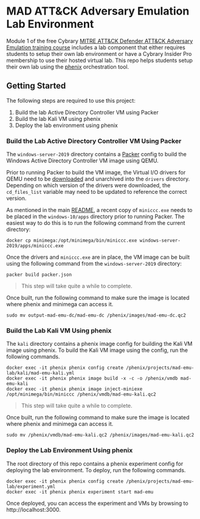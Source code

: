 # MAD ATT&CK Adversary Emulation Lab Environment

Module 1 of the free Cybrary [MITRE ATT&CK Defender ATT&CK Adversary Emulation
training course](https://app.cybrary.it/browse/course/mitre-attack-adversary-emulation-fundamentals)
includes a lab component that either requires students to setup their own lab
environment or have a Cybrary Insider Pro membership to use their hosted virtual
lab. This repo helps students setup their own lab using the
[phenix](https://github.com/sandia-minimega/phenix) orchestration tool.

## Getting Started

The following steps are required to use this project:

1. Build the lab Active Directory Controller VM using Packer
1. Build the lab Kali VM using phenix
1. Deploy the lab environment using phenix

### Build the Lab Active Directory Controller VM Using Packer

The `windows-server-2019` directory contains a [Packer](https://www.packer.io)
config to build the Windows Active Directory Controller VM image using QEMU.

Prior to running Packer to build the VM image, the Virtual I/O drivers for QEMU
need to be
[downloaded](https://fedorapeople.org/groups/virt/virtio-win/direct-downloads/)
and unarchived into the `drivers` directory. Depending on which version of the
drivers were downloaded, the `cd_files_list` variable may need to be updated to
reference the correct version.

As mentioned in the main [README](../README.md), a recent copy of `miniccc.exe`
needs to be placed in the `windows-10/apps` directory prior to running Packer.
The easiest way to do this is to run the following command from the current
directory:

```
docker cp minimega:/opt/minimega/bin/miniccc.exe windows-server-2019/apps/miniccc.exe
```

Once the drivers and `miniccc.exe` are in place, the VM image can be built using
the following command from the `windows-server-2019` directory:

```
packer build packer.json
```

> This step will take quite a while to complete.

Once built, run the following command to make sure the image is located where
phenix and minimega can access it.

```
sudo mv output-mad-emu-dc/mad-emu-dc /phenix/images/mad-emu-dc.qc2
```

### Build the Lab Kali VM Using phenix

The `kali` directory contains a phenix image config for building the Kali VM
image using phenix. To build the Kali VM image using the config, run the
following commands.

```
docker exec -it phenix phenix config create /phenix/projects/mad-emu-lab/kali/mad-emu-kali.yml
docker exec -it phenix phenix image build -x -c -o /phenix/vmdb mad-emu-kali
docker exec -it phenix phenix image inject-miniexe /opt/minimega/bin/miniccc /phenix/vmdb/mad-emu-kali.qc2
```

> This step will take quite a while to complete.

Once built, run the following command to make sure the image is located where
phenix and minimega can access it.

```
sudo mv /phenix/vmdb/mad-emu-kali.qc2 /phenix/images/mad-emu-kali.qc2
```

### Deploy the Lab Environment Using phenix

The root directory of this repo contains a phenix experiment config for
deploying the lab environment. To deploy, run the following commands.

```
docker exec -it phenix phenix config create /phenix/projects/mad-emu-lab/experiment.yml
docker exec -it phenix phenix experiment start mad-emu
```

Once deployed, you can access the experiment and VMs by browsing to
http://localhost:3000.
